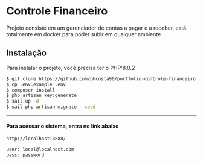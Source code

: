 
# Controle Financeiro

Projeto consiste em um gerenciador de contas a pagar e a receber, está totalmente em docker para poder subir em qualquer ambiente


## Instalação

Para instalar o projeto, você precisa ter o PHP:8.0.2

```bash
$ git clone https://github.com/bhcosta90/portfolio-controle-financeiro.git
$ cp .env.example .env
$ composer install
$ php artisan key:generate
$ sail up -d
$ sail php artisan migrate --seed
```

-----

#### Para acessar o sistema, entra no link abaixo

`http://localhost:8888/`
```bash
user: local@localhost.com
pass: password
```
    
